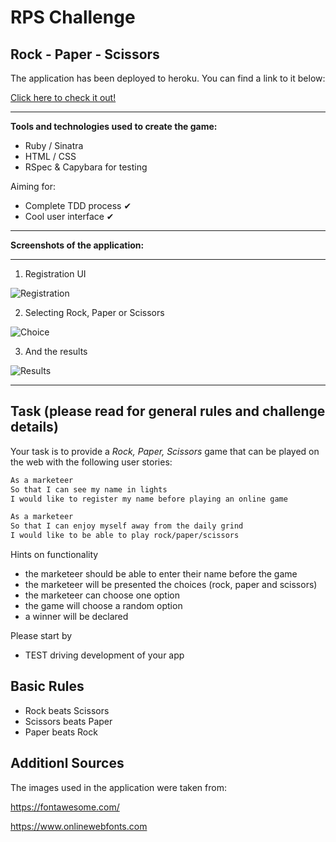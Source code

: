 # RPS Challenge #

**Rock - Paper - Scissors**
-------

The application has been deployed to heroku. You can find a link to it below:

[Click here to check it out!](https://rpschallenge.herokuapp.com/)

-------
**Tools and technologies used to create the game:**

* Ruby / Sinatra
* HTML / CSS
* RSpec & Capybara for testing

Aiming for:

* Complete TDD process ✔
* Cool user interface ✔

-----
**Screenshots of the application:**

-----

1. Registration UI

![Registration](readme_images/ui.png)

2. Selecting Rock, Paper or Scissors

![Choice](readme_images/user_choice.png)

3. And the results

![Results](readme_images/results.png)

-----
Task (please read for general rules and challenge details)
-----

Your task is to provide a _Rock, Paper, Scissors_ game that can be played on the web with the following user stories:

```sh
As a marketeer
So that I can see my name in lights
I would like to register my name before playing an online game

As a marketeer
So that I can enjoy myself away from the daily grind
I would like to be able to play rock/paper/scissors
```

Hints on functionality

- the marketeer should be able to enter their name before the game
- the marketeer will be presented the choices (rock, paper and scissors)
- the marketeer can choose one option
- the game will choose a random option
- a winner will be declared


Please start by

* TEST driving development of your app

## Basic Rules

- Rock beats Scissors
- Scissors beats Paper
- Paper beats Rock

## Additionl Sources

The images used in the application were taken from:

https://fontawesome.com/

https://www.onlinewebfonts.com

